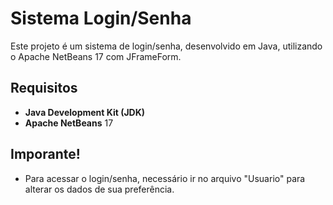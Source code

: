 # Sistema Login/Senha

Este projeto é um sistema de login/senha, desenvolvido em Java, utilizando o Apache NetBeans 17 com JFrameForm.

## Requisitos

- **Java Development Kit (JDK)**
- **Apache NetBeans** 17

## Imporante!

- Para acessar o login/senha, necessário ir no arquivo "Usuario" para alterar os dados de sua preferência.